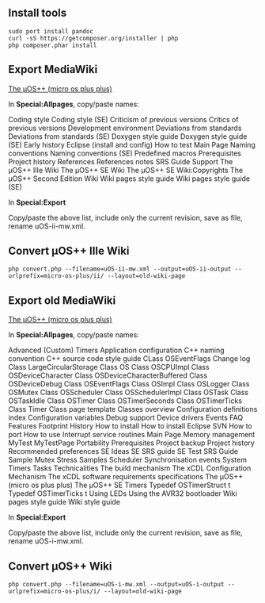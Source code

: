 ## Install tools

```
sudo port install pandoc
curl -sS https://getcomposer.org/installer | php
php composer.phar install
```

## Export MediaWiki

[The µOS++ (micro os plus plus)](http://micro-os-plus.sourceforge.net/wiki/The_µOS%2B%2B_IIIe_Wiki)

In **Special:Allpages**, copy/paste names:

Coding style
Coding style (SE)
Criticism of previous versions
Critics of previous versions
Development environment
Deviations from standards
Deviations from standards (SE)
Doxygen style guide
Doxygen style guide (SE)
Early history
Eclipse (install and config)
How to test
Main Page
Naming conventions
Naming conventions (SE)
Predefined macros
Prerequisites
Project history
References
References notes
SRS Guide
Support
The µOS++ IIIe Wiki
The µOS++ SE Wiki
The µOS++ SE Wiki:Copyrights
The µOS++ Second Edition Wiki
Wiki pages style guide
Wiki pages style guide (SE)

In **Special:Export**

Copy/paste the above list, include only the current revision, save as file, rename uOS-ii-mw.xml.

## Convert µOS++ IIIe Wiki

```
php convert.php --filename=uOS-ii-mw.xml --output=uOS-ii-output --urlprefix=micro-os-plus/ii/ --layout=old-wiki-page
```

## Export old MediaWiki

[The µOS++ (micro os plus plus)](http://micro-os-plus.sourceforge.net/old-wiki/The_µOS%2B%2B_(micro_os_plus_plus))

In **Special:Allpages**, copy/paste names:

Advanced (Custom) Timers
Application configuration
C++ naming convention
C++ source code style guide
CLass OSEventFlags
Change log
Class LargeCircularStorage
Class OS
Class OSCPUImpl
Class OSDeviceCharacter
Class OSDeviceCharacterBuffered
Class OSDeviceDebug
Class OSEventFlags
Class OSImpl
Class OSLogger
Class OSMutex
Class OSScheduler
Class OSSchedulerImpl
Class OSTask
Class OSTaskIdle
Class OSTimer
Class OSTimerSeconds
Class OSTimerTicks
Class Timer
Class page template
Classes overview
Configuration definitions index
Configuration variables
Debug support
Device drivers
Events
FAQ
Features
Footprint
History
How to install
How to install Eclipse SVN
How to port
How to use
Interrupt service routines
Main Page
Memory management
MyTest
MyTestPage
Portability
Prerequisites
Project backup
Project history
Recommended preferences
SE Ideas
SE SRS guide
SE Test
SRS Guide
Sample Mutex Stress
Samples
Scheduler
Synchronisation events
System Timers
Tasks
Technicalities
The build mechanism
The xCDL Configuration Mechanism
The xCDL software requirements specifications
The µOS++ (micro os plus plus)
The µOS++ SE
Timers
Typedef OSTimerStruct t
Typedef OSTimerTicks t
Using LEDs
Using the AVR32 bootloader
Wiki pages style guide
Wiki style guide

In **Special:Export**

Copy/paste the above list, include only the current revision, save as file, rename uOS-i-mw.xml.

## Convert µOS++ Wiki

```
php convert.php --filename=uOS-i-mw.xml --output=uOS-i-output --urlprefix=micro-os-plus/i/ --layout=old-wiki-page
```
